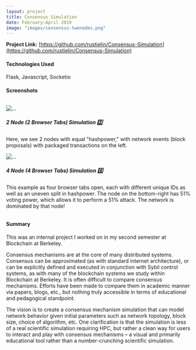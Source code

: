 ```yaml
---
layout: project
title: Consensus Simulation
date: February—April 2019
image: "images/consensus-twonodes.png"
---
```


**Project Link:** [https://github.com/rustielin/Consensus-Simulation](https://github.com/rustielin/Consensus-Simulation)

#### Technologies Used
Flask, Javascript, Socketio

#### Screenshots

<div class="container" style="margin: 2rem 0;">
  <div class="row">
    <div class="col-sm-6">
    <div class="card">
        <img src="{{site.baseurl}}/projects/images/consensus-twonodes.png" class="card-img-top" alt="...">
        <div class="card-body">
        <h5 class="card-title">
        2 Node (2 Browser Tabs) Simulation 2️⃣
        </h5>
        <p class="card-text">
        Here, we see 2 nodes with equal "hashpower," with network events (block proposals) with packaged
        transactions on the left.
        </p>
        </div>
    </div>
    </div>
    <div class="col-sm-6">
    <div class="card">
        <img src="{{site.baseurl}}/projects/images/consensus-fournodes.png" class="card-img-top" alt="...">
        <div class="card-body">
        <h5 class="card-title">
        4 Node (4 Browser Tabs) Simulation 4️⃣
        </h5>
        <p class="card-text">
        This example as four browser tabs open, each with different unique IDs as well as an uneven split in 
        hashpower. The node on the bottom-right has 51% voting power, which allows it to perform a 51%
        attack. The network is dominated by that node!
        </p>
        </div>
    </div>
    </div>
  </div>
</div>

#### Summary

This was an internal project I worked on in my second semester at Blockchain at Berkeley.

Consensus mechanisms are at the core of many distributed systems. Consensus can be approximated (as with standard internet architecture), or can be explicitly defined and executed in conjunction with Sybil control systems, as with many of the blockchain systems we study within Blockchain at Berkeley. It is often difficult to compare consensus mechanisms. Efforts have been made to compare them in academic manner via papers, blogs, etc., but nothing truly accessible in terms of educational and pedagogical standpoint. 

The vision is to create a consensus mechanism simulation that can model network behavior given initial parameters such as network topology, block size, choice of algorithm, etc. One clarification is that the simulation is less of a real scientific simulation requiring HPC, but rather a clean way for users to interact and play with consensus mechanisms – a visual and primarily educational tool rather than a number-crunching scientific simulation. 